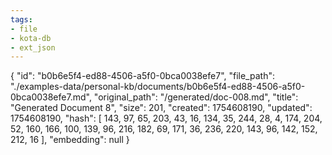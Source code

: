 ```yaml
---
tags:
- file
- kota-db
- ext_json
---
```

{
  "id": "b0b6e5f4-ed88-4506-a5f0-0bca0038efe7",
  "file_path": "./examples-data/personal-kb/documents/b0b6e5f4-ed88-4506-a5f0-0bca0038efe7.md",
  "original_path": "/generated/doc-008.md",
  "title": "Generated Document 8",
  "size": 201,
  "created": 1754608190,
  "updated": 1754608190,
  "hash": [
    143,
    97,
    65,
    203,
    43,
    16,
    134,
    35,
    244,
    28,
    4,
    174,
    204,
    52,
    160,
    166,
    100,
    139,
    96,
    216,
    182,
    69,
    171,
    36,
    236,
    220,
    143,
    96,
    142,
    152,
    212,
    16
  ],
  "embedding": null
}